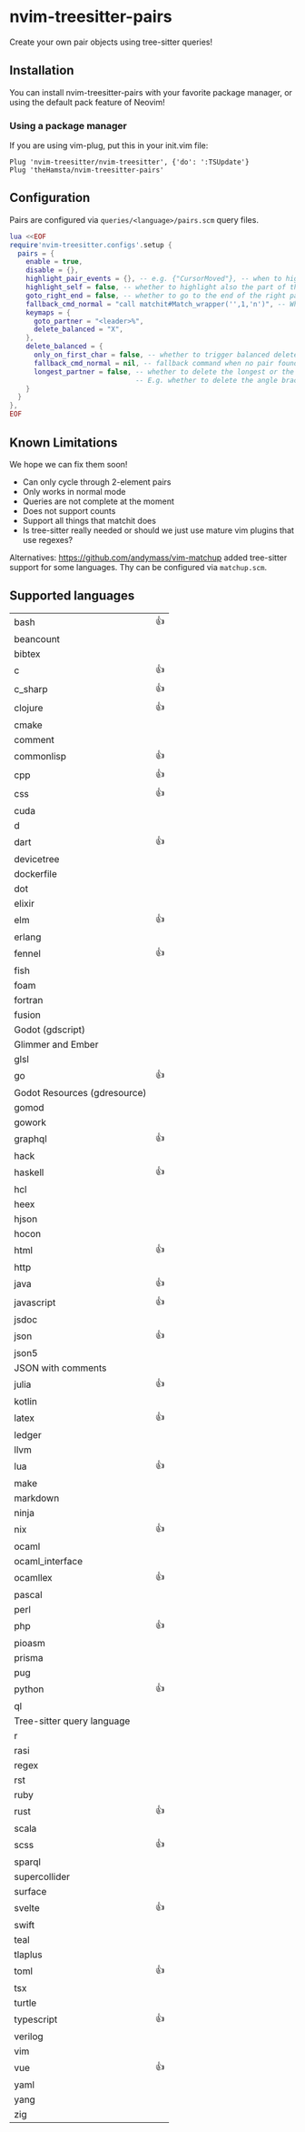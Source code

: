 # nvim-treesitter-pairs

Create your own pair objects using tree-sitter queries!

## Installation

You can install nvim-treesitter-pairs with your favorite package manager, or using the default pack feature of Neovim!

### Using a package manager

If you are using vim-plug, put this in your init.vim file:

```vim
Plug 'nvim-treesitter/nvim-treesitter', {'do': ':TSUpdate'}
Plug 'theHamsta/nvim-treesitter-pairs'
```

## Configuration

Pairs are configured via `queries/<language>/pairs.scm` query files.

```lua
lua <<EOF
require'nvim-treesitter.configs'.setup {
  pairs = {
    enable = true,
    disable = {},
    highlight_pair_events = {}, -- e.g. {"CursorMoved"}, -- when to highlight the pairs, use {} to deactivate highlighting
    highlight_self = false, -- whether to highlight also the part of the pair under cursor (or only the partner)
    goto_right_end = false, -- whether to go to the end of the right partner or the beginning
    fallback_cmd_normal = "call matchit#Match_wrapper('',1,'n')", -- What command to issue when we can't find a pair (e.g. "normal! %")
    keymaps = {
      goto_partner = "<leader>%",
      delete_balanced = "X",
    },
    delete_balanced = {
      only_on_first_char = false, -- whether to trigger balanced delete when on first character of a pair
      fallback_cmd_normal = nil, -- fallback command when no pair found, can be nil
      longest_partner = false, -- whether to delete the longest or the shortest pair when multiple found.
                               -- E.g. whether to delete the angle bracket or whole tag in  <pair> </pair>
    }
  }
},
EOF
```

## Known Limitations

We hope we can fix them soon!

- Can only cycle through 2-element pairs
- Only works in normal mode
- Queries are not complete at the moment
- Does not support counts
- Support all things that matchit does
- Is tree-sitter really needed or should we just use mature vim plugins that use regexes?

Alternatives: https://github.com/andymass/vim-matchup added tree-sitter support for some languages. Thy can be configured via `matchup.scm`.

## Supported languages

<!--pairsinfo-->
<table>
<tr>
<td>bash</td><td>👍</td> </tr>
<tr>
<td>beancount</td><td> </td> </tr>
<tr>
<td>bibtex</td><td> </td> </tr>
<tr>
<td>c</td><td>👍</td> </tr>
<tr>
<td>c_sharp</td><td>👍</td> </tr>
<tr>
<td>clojure</td><td>👍</td> </tr>
<tr>
<td>cmake</td><td> </td> </tr>
<tr>
<td>comment</td><td> </td> </tr>
<tr>
<td>commonlisp</td><td>👍</td> </tr>
<tr>
<td>cpp</td><td>👍</td> </tr>
<tr>
<td>css</td><td>👍</td> </tr>
<tr>
<td>cuda</td><td> </td> </tr>
<tr>
<td>d</td><td> </td> </tr>
<tr>
<td>dart</td><td>👍</td> </tr>
<tr>
<td>devicetree</td><td> </td> </tr>
<tr>
<td>dockerfile</td><td> </td> </tr>
<tr>
<td>dot</td><td> </td> </tr>
<tr>
<td>elixir</td><td> </td> </tr>
<tr>
<td>elm</td><td>👍</td> </tr>
<tr>
<td>erlang</td><td> </td> </tr>
<tr>
<td>fennel</td><td>👍</td> </tr>
<tr>
<td>fish</td><td> </td> </tr>
<tr>
<td>foam</td><td> </td> </tr>
<tr>
<td>fortran</td><td> </td> </tr>
<tr>
<td>fusion</td><td> </td> </tr>
<tr>
<td>Godot (gdscript)</td><td> </td> </tr>
<tr>
<td>Glimmer and Ember</td><td> </td> </tr>
<tr>
<td>glsl</td><td> </td> </tr>
<tr>
<td>go</td><td>👍</td> </tr>
<tr>
<td>Godot Resources (gdresource)</td><td> </td> </tr>
<tr>
<td>gomod</td><td> </td> </tr>
<tr>
<td>gowork</td><td> </td> </tr>
<tr>
<td>graphql</td><td>👍</td> </tr>
<tr>
<td>hack</td><td> </td> </tr>
<tr>
<td>haskell</td><td>👍</td> </tr>
<tr>
<td>hcl</td><td> </td> </tr>
<tr>
<td>heex</td><td> </td> </tr>
<tr>
<td>hjson</td><td> </td> </tr>
<tr>
<td>hocon</td><td> </td> </tr>
<tr>
<td>html</td><td>👍</td> </tr>
<tr>
<td>http</td><td> </td> </tr>
<tr>
<td>java</td><td>👍</td> </tr>
<tr>
<td>javascript</td><td>👍</td> </tr>
<tr>
<td>jsdoc</td><td> </td> </tr>
<tr>
<td>json</td><td>👍</td> </tr>
<tr>
<td>json5</td><td> </td> </tr>
<tr>
<td>JSON with comments</td><td> </td> </tr>
<tr>
<td>julia</td><td>👍</td> </tr>
<tr>
<td>kotlin</td><td> </td> </tr>
<tr>
<td>latex</td><td>👍</td> </tr>
<tr>
<td>ledger</td><td> </td> </tr>
<tr>
<td>llvm</td><td> </td> </tr>
<tr>
<td>lua</td><td>👍</td> </tr>
<tr>
<td>make</td><td> </td> </tr>
<tr>
<td>markdown</td><td> </td> </tr>
<tr>
<td>ninja</td><td> </td> </tr>
<tr>
<td>nix</td><td>👍</td> </tr>
<tr>
<td>ocaml</td><td> </td> </tr>
<tr>
<td>ocaml_interface</td><td> </td> </tr>
<tr>
<td>ocamllex</td><td>👍</td> </tr>
<tr>
<td>pascal</td><td> </td> </tr>
<tr>
<td>perl</td><td> </td> </tr>
<tr>
<td>php</td><td>👍</td> </tr>
<tr>
<td>pioasm</td><td> </td> </tr>
<tr>
<td>prisma</td><td> </td> </tr>
<tr>
<td>pug</td><td> </td> </tr>
<tr>
<td>python</td><td>👍</td> </tr>
<tr>
<td>ql</td><td> </td> </tr>
<tr>
<td>Tree-sitter query language</td><td> </td> </tr>
<tr>
<td>r</td><td> </td> </tr>
<tr>
<td>rasi</td><td> </td> </tr>
<tr>
<td>regex</td><td> </td> </tr>
<tr>
<td>rst</td><td> </td> </tr>
<tr>
<td>ruby</td><td> </td> </tr>
<tr>
<td>rust</td><td>👍</td> </tr>
<tr>
<td>scala</td><td> </td> </tr>
<tr>
<td>scss</td><td>👍</td> </tr>
<tr>
<td>sparql</td><td> </td> </tr>
<tr>
<td>supercollider</td><td> </td> </tr>
<tr>
<td>surface</td><td> </td> </tr>
<tr>
<td>svelte</td><td>👍</td> </tr>
<tr>
<td>swift</td><td> </td> </tr>
<tr>
<td>teal</td><td> </td> </tr>
<tr>
<td>tlaplus</td><td> </td> </tr>
<tr>
<td>toml</td><td>👍</td> </tr>
<tr>
<td>tsx</td><td> </td> </tr>
<tr>
<td>turtle</td><td> </td> </tr>
<tr>
<td>typescript</td><td>👍</td> </tr>
<tr>
<td>verilog</td><td> </td> </tr>
<tr>
<td>vim</td><td> </td> </tr>
<tr>
<td>vue</td><td>👍</td> </tr>
<tr>
<td>yaml</td><td> </td> </tr>
<tr>
<td>yang</td><td> </td> </tr>
<tr>
<td>zig</td><td> </td> </tr>
</table>
<!--pairsinfo-->
